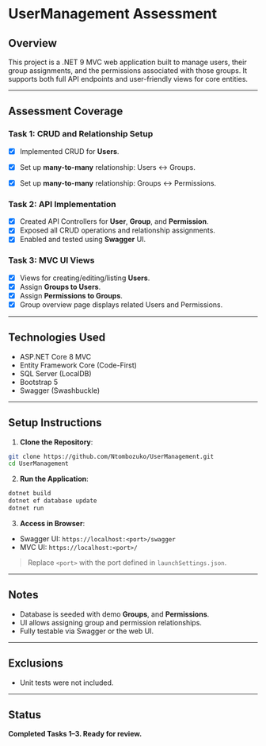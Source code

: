 ﻿# UserManagement Assessment

## Overview

This project is a .NET 9 MVC web application built to manage users, their group assignments, and the permissions associated with those groups. It supports both full API endpoints and user-friendly views for core entities.

---

##  Assessment Coverage

### **Task 1: CRUD and Relationship Setup**

* [x] Implemented CRUD for **Users**.
* [x] Set up **many-to-many** relationship: Users ↔ Groups.
* [x] Set up **many-to-many** relationship: Groups ↔ Permissions.



### **Task 2: API Implementation**

* [x] Created API Controllers for **User**, **Group**, and **Permission**.
* [x] Exposed all CRUD operations and relationship assignments.
* [x] Enabled and tested using **Swagger** UI.

### **Task 3: MVC UI Views**

* [x] Views for creating/editing/listing **Users**.
* [x] Assign **Groups to Users**.
* [x] Assign **Permissions to Groups**.
* [x] Group overview page displays related Users and Permissions.

---

## Technologies Used

* ASP.NET Core 8 MVC
* Entity Framework Core (Code-First)
* SQL Server (LocalDB)
* Bootstrap 5
* Swagger (Swashbuckle)

---

##  Setup Instructions

1. **Clone the Repository**:

```bash
git clone https://github.com/Ntombozuko/UserManagement.git
cd UserManagement
```

2. **Run the Application**:

```bash
dotnet build
dotnet ef database update
dotnet run
```

3. **Access in Browser**:

* Swagger UI: `https://localhost:<port>/swagger`
* MVC UI: `https://localhost:<port>/`

> Replace `<port>` with the port defined in `launchSettings.json`.

---

##  Notes

* Database is seeded with demo  **Groups**, and **Permissions**.
* UI allows assigning group and permission relationships.
* Fully testable via Swagger or the web UI.

---

##  Exclusions

* Unit tests were not included.

---

## Status

**Completed Tasks 1–3. Ready for review.**
